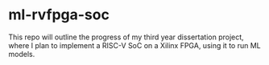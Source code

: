 # ml-rvfpga-soc
This repo will outline the progress of my third year dissertation project, where I plan to implement a RISC-V SoC on a Xilinx FPGA, using it to run ML models.
